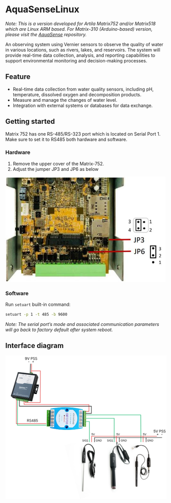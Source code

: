 # AquaSenseLinux
*Note: This is a version developed for Artila Matrix752 and/or Matrix518 which are Linux ARM based. For Matrix-310 (Arduino-based) version, please visit the [AquaSense](https://github.com/yurukute/AquaSense/) repository.*

An observing system using Vernier sensors to observe the quality of water in various locations, such as rivers, lakes, and reservoirs. The system will provide real-time data collection, analysis, and reporting capabilities to support environmental monitoring and decision-making processes.
## Feature
- Real-time data collection from water quality sensors, including pH, temperature, dissolved oxygen and decomposition products.
- Measure and manage the changes of water level.
- Integration with external systems or databases for data exchange.
## Getting started
Matrix 752 has one RS-485/RS-323 port which is located on Serial Port 1. Make sure to set it to RS485 both hardware and software.
### Hardware
1. Remove the upper cover of the Matrix-752.
2. Adjust the jumper JP3 and JP6 as below

![](./static/rs485_jp.jpg)
### Software
Run `setuart` built-in command:
```sh
setuart -p 1 -t 485 -b 9600
```
*Note: The serial port’s mode and associated communication parameters will go back to factory default after system reboot.*
## Interface diagram
![](static/interface.jpg)